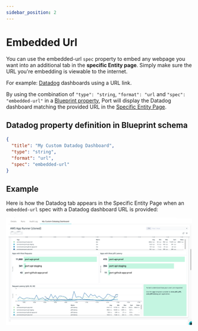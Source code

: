 ```yaml
---
sidebar_position: 2
---
```


# Embedded Url

You can use the embedded-url `spec` property to embed any webpage you want into an additional tab in the **specific Entity page**.
Simply make sure the URL you're embedding is viewable to the internet.

For example:
[Datadog](https://docs.datadoghq.com/dashboards/sharing/) dashboards using a URL link.

By using the combination of `"type": "string`, `"format": "url` and `"spec": "embedded-url"` in a [Blueprint property](../port-components/blueprint.md#blueprint-properties), Port will display the Datadog dashboard matching the provided URL in the [Specific Entity Page](../port-components/page.md#entity-page).

## Datadog property definition in Blueprint schema

```json showLineNumbers
{
  "title": "My Custom Datadog Dashboard",
  "type": "string",
  "format": "url",
  "spec": "embedded-url"
}
```

## Example

Here is how the Datadog tab appears in the Specific Entity Page when an `embedded-url` spec with a Datadog dashboard URL is provided:

![Datadog Dashboard Example](../../../static/img/platform-overview/plugins/datadog.png)
